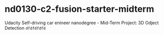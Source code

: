 # nd0130-c2-fusion-starter-midterm
Udacity Self-driving car enineer nanodegree - Mid-Term Project: 3D Odject Detection
`dfdfdfdfd`
